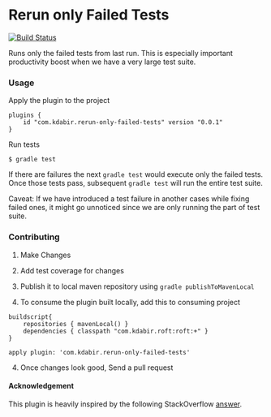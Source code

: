 # Rerun only Failed Tests

[![Build Status](https://travis-ci.org/kdabir/roft.svg?branch=master)](https://travis-ci.org/kdabir/roft)

Runs only the failed tests from last run. This is especially important productivity boost when we have a very
large test suite.

### Usage

Apply the plugin to the project

    plugins {
        id "com.kdabir.rerun-only-failed-tests" version "0.0.1"
    }

  
Run tests

    $ gradle test

If there are failures the next `gradle test` would execute only the failed tests. Once those tests
pass, subsequent `gradle test` will run the entire test suite.

Caveat: If we have introduced a test failure in another cases while fixing failed ones, it might go 
unnoticed since we are only running the part of test suite.  

 

### Contributing

1. Make Changes

2. Add test coverage for changes

3. Publish it to local maven repository using `gradle publishToMavenLocal` 

4. To consume the plugin built locally, add this to consuming project

```
buildscript{
    repositories { mavenLocal() }
    dependencies { classpath "com.kdabir.roft:roft:+" }
}

apply plugin: 'com.kdabir.rerun-only-failed-tests'

```

4. Once changes look good, Send a pull request


#### Acknowledgement

This plugin is heavily inspired by the following StackOverflow [answer](https://stackoverflow.com/a/48826059/469414).
 

